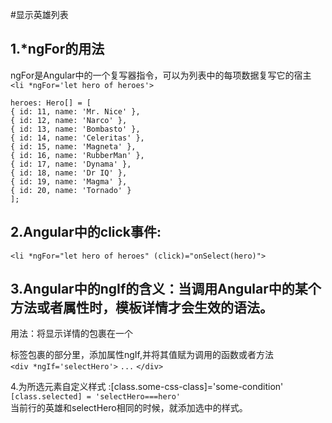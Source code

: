 #显示英雄列表
## 1.*ngFor的用法  
ngFor是Angular中的一个复写器指令，可以为列表中的每项数据复写它的宿主  
`<li *ngFor='let hero of heroes'>`  

`heroes: Hero[] = [`  
  `{ id: 11, name: 'Mr. Nice' },`  
  `{ id: 12, name: 'Narco' },`  
  `{ id: 13, name: 'Bombasto' },`  
  `{ id: 14, name: 'Celeritas' },`  
  `{ id: 15, name: 'Magneta' },`  
  `{ id: 16, name: 'RubberMan' },`  
  `{ id: 17, name: 'Dynama' },`  
  `{ id: 18, name: 'Dr IQ' },`  
  `{ id: 19, name: 'Magma' },`  
  `{ id: 20, name: 'Tornado' }`  
`];`  


## 2.Angular中的click事件:  
`<li *ngFor="let hero of heroes" (click)="onSelect(hero)">`  

## 3.Angular中的ngIf的含义：当调用Angular中的某个方法或者属性时，模板详情才会生效的语法。  
用法：将显示详情的<html>包裹在一个<div>标签包裹的部分里，添加属性ngIf,并将其值赋为调用的函数或者方法  
`<div *ngIf='selectHero'>`
 `...`
`</div>`

  
4.为所选元素自定义样式 :[class.some-css-class]='some-condition' 
`[class.selected] = 'selectHero===hero'`  
当前行的英雄和selectHero相同的时候，就添加选中的样式。


  
